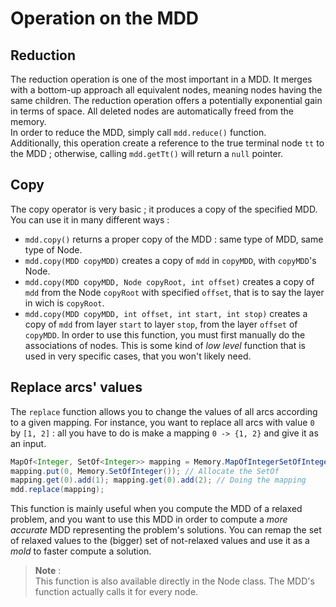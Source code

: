 # Operation on the MDD <!-- {docsify-ignore-all} -->

## Reduction
The reduction operation is one of the most important in a MDD. It merges with a bottom-up approach all equivalent nodes, meaning nodes having the same children. The reduction operation offers a potentially exponential gain in terms of space. All deleted nodes are automatically freed from the memory.  
In order to reduce the MDD, simply call `mdd.reduce()` function.  
Additionally, this operation create a reference to the true terminal node `tt` to the MDD ; otherwise, calling `mdd.getTt()` will return a `null` pointer.

## Copy
The copy operator is very basic ; it produces a copy of the specified MDD. You can use it in many different ways :
* `mdd.copy()` returns a proper copy of the MDD : same type of MDD, same type of Node.
* `mdd.copy(MDD copyMDD)` creates a copy of `mdd` in `copyMDD`, with `copyMDD`'s Node. 
* `mdd.copy(MDD copyMDD, Node copyRoot, int offset)` creates a copy of `mdd` from the Node `copyRoot` with specified `offset`, that is to say the layer in wich is `copyRoot`.
* `mdd.copy(MDD copyMDD, int offset, int start, int stop)` creates a copy of `mdd` from layer `start` to layer `stop`, from the layer `offset` of `copyMDD`. In order to use this function, you must first manually do the associations of nodes. This is some kind of _low level_ function that is used in very specific cases, that you won't likely need.

## Replace arcs' values
The `replace` function allows you to change the values of all arcs according to a given mapping. For instance, you want to replace all arcs with value `0` by `[1, 2]` : all you have to do is make a mapping `0 -> {1, 2}` and give it as an input.
```java
MapOf<Integer, SetOf<Integer>> mapping = Memory.MapOfIntegerSetOfInteger(); // Allocate the MapOf
mapping.put(0, Memory.SetOfInteger()); // Allocate the SetOf
mapping.get(0).add(1); mapping.get(0).add(2); // Doing the mapping
mdd.replace(mapping);
```

This function is mainly useful when you compute the MDD of a relaxed problem, and you want to use this MDD in order to compute a _more accurate_ MDD representing the problem's solutions. You can remap the set of relaxed values to the (bigger) set of not-relaxed values and use it as a _mold_ to faster compute a solution.

> **Note** :  
> This function is also available directly in the Node class. The MDD's function actually calls it for every node.
